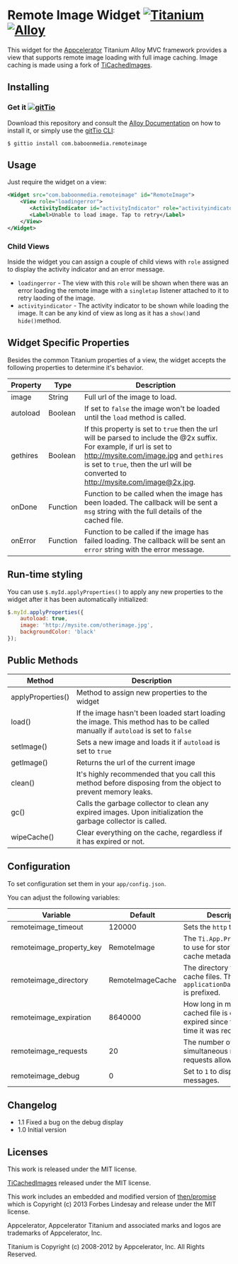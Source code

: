 # Remote Image Widget [![Titanium](http://www-static.appcelerator.com/badges/titanium-git-badge-sq.png)](http://www.appcelerator.com/titanium/) [![Alloy](http://www-static.appcelerator.com/badges/alloy-git-badge-sq.png)](http://www.appcelerator.com/alloy/)

This widget for the [Appcelerator](http://www.appcelerator.com) Titanium Alloy MVC framework provides a view that supports remote image loading with full image caching. Image caching is made using a fork of [TiCachedImages](https://github.com/sukima/TiCachedImages).

## Installing
### Get it [![gitTio](http://gitt.io/badge.png)](http://gitt.io/component/com.baboonmedia.remoteimage)
Download this repository and consult the [Alloy Documentation](http://docs.appcelerator.com/titanium/latest/#!/guide/Alloy_XML_Markup-section-35621528_AlloyXMLMarkup-ImportingWidgets) on how to install it, or simply use the [gitTio CLI](http://gitt.io/cli):

`$ gittio install com.baboonmedia.remoteimage`

## Usage

Just require the widget on a view:

```xml
<Widget src="com.baboonmedia.remoteimage" id="RemoteImage">
    <View role="loadingerror">
       <ActivityIndicator id="activityIndicator" role="activityindicator" />
       <Label>Unable to load image. Tap to retry</Label>
    </View>
</Widget>
```

### Child Views

Inside the widget you can assign a couple of child views with `role` assigned to display the activity indicator and an error message.

- `loadingerror` - The view with this `role` will be shown when there was an error loading the remote image with a `singletap` listener attached to it to retry laoding of the image.
- `activityindicator` - The activity indicator to be shown while loading the image. It can be any kind of view as long as it has a `show()`and `hide()`method.

## Widget Specific Properties

Besides the common Titanium properties of a view, the widget accepts the following properties to determine it's behavior.

| Property | Type | Description |
| -------- | ---- | ------- |
| image | String | Full url of the image to load. |
| autoload | Boolean | If set to `false` the image won't be loaded until the `load` method is called. |
| gethires | Boolean |  If this property is set to `true` then the url will be parsed to include the @2x suffix. For example, if url is set to http://mysite.com/image.jpg and `gethires` is set to `true`, then the url will be converted to http://mysite.com/image@2x.jpg. |
| onDone | Function | Function to be called when the image has been loaded. The callback will be sent a `msg` string with the full details of the cached file. |
| onError | Function | Function to be called if the image has failed loading. The callback will be sent an `error` string with the error message. |

## Run-time styling

You can use `$.myId.applyProperties()` to apply any new properties to the widget after it has been automatically initialized:

```javascript
$.myId.applyProperties({
	autoload: true,
    image: 'http://mysite.com/otherimage.jpg',
    backgroundColor: 'black'
});
```

## Public Methods

| Method | Description |
| ------ | ----------- |
| applyProperties() | Method to assign new properties to the widget |
| load() | If the image hasn't been loaded start loading the image. This method has to be called manually if `autoload` is set to `false` |
| setImage() | Sets a new image and loads it if `autoload` is set to `true` |
| getImage() | Returns the url of the current image |
| clean() | It's highly recommended that you call this method before disposing from the object to prevent memory leaks. |
| gc() | Calls the garbage collector to clean any expired images. Upon initialization the garbage collector is called. |
| wipeCache() | Clear everything on the cache, regardless if it has expired or not. |

## Configuration

To set configuration set them in your `app/config.json`.

You can adjust the following variables:

| Variable | Default | Description |
| -------- | ------- | ----------- |
| remoteimage_timeout | 120000 | Sets the `http` timeout. |
| remoteimage_property_key | RemoteImage |  The `Ti.App.Property` key to use for storing the cache metadata. |
| remoteimage_directory | RemoteImageCache | The directory to save the cache files. The `applicationDataDirectory` is prefixed. |
| remoteimage_expiration | 8640000 | How long in miliseconds a cached file is considered expired since the last time it was requested. |
| remoteimage_requests | 20 | The number of simultaneous network requests allowed. |
| remoteimage_debug | 0 | Set to `1` to display debug messages. |

## Changelog

- 1.1 Fixed a bug on the debug display
- 1.0 Initial version

## Licenses

This work is released under the MIT license.

[TiCachedImages](https://github.com/sukima/TiCachedImages) released under the MIT license.

This work includes an embedded and modified version of [then/promise](https://github.com/then/promise) which is Copyright (c) 2013 Forbes Lindesay and release under the MIT license.

Appcelerator, Appcelerator Titanium and associated marks and logos are trademarks of Appcelerator, Inc.

Titanium is Copyright (c) 2008-2012 by Appcelerator, Inc. All Rights Reserved.
